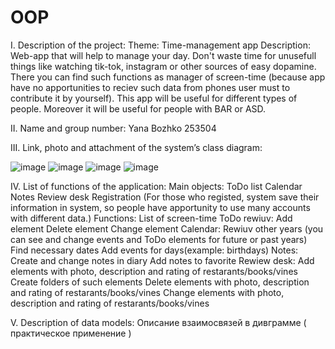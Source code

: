 # OOP

I. Description of the project:
Theme:
Time-management app
Description:
Web-app that will help to manage your day. Don't waste time for unusefull things like watching tik-tok, instagram or other sources of easy dopamine. 
There you can find such functions as manager of screen-time (because app have no apportunities to reciev such data from phones user must to contribute it by yourself). 
This app will be useful for different types of people. Moreover it will be useful for people with BAR or ASD.

II. Name and group number: 
Yana Bozhko
253504

III. Link, photo and attachment of the system’s class diagram:

![image](https://github.com/YanaBoz/OOP/assets/125998496/68583b91-5c1c-4fb5-a259-a4ed1de4d5c5)
![image](https://github.com/YanaBoz/OOP/assets/125998496/1f43c2b9-c2b1-4b35-8890-1a230d2bbb08)
![image](https://github.com/YanaBoz/OOP/assets/125998496/314ee9cb-e40a-4896-9c62-9e49777d4696)
![image](https://github.com/YanaBoz/OOP/assets/125998496/579b1ba3-0e5a-48ae-bc43-348ead69d071)

IV. List of functions of the application:
Main objects:
 ToDo list
 Calendar
 Notes
 Review desk
 Registration
 (For those who registed, system save their information in system, so people have apportunity to use many accounts with different data.)
Functions:
 List of screen-time
 ToDo rewiuv:
  Add element
  Delete element
  Change element
 Calendar:
  Rewiuv other years (you can see and change events and ToDo elements for future or past years)
  Find necessary dates
  Add events for days(example: birthdays)
 Notes:
  Create and change notes in diary
  Add notes to favorite
 Rewiew desk:
  Add elements with photo, description and rating of restarants/books/vines
  Create folders of such elements
  Delete elements with photo, description and rating of restarants/books/vines
  Change elements with photo, description and rating of restarants/books/vines

V. Description of data models:
Описание взаимосвязей в дивграмме ( практическое применение )
